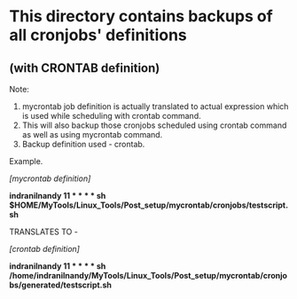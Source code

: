 # This directory contains backups of all cronjobs' definitions
## (with CRONTAB definition)

Note:
1. mycrontab job definition is actually translated to actual expression which is used while scheduling with crontab command.
2. This will also backup those cronjobs scheduled using crontab command as well as using mycrontab command.
3. Backup definition used - crontab.

Example.

*[mycrontab definition]*

**indranilnandy   11 * * * * sh $HOME/MyTools/Linux_Tools/Post_setup/mycrontab/cronjobs/testscript.sh**

TRANSLATES TO -

*[crontab definition]*

**indranilnandy 11 * * * * sh /home/indranilnandy/MyTools/Linux_Tools/Post_setup/mycrontab/cronjobs/generated/testscript.sh**